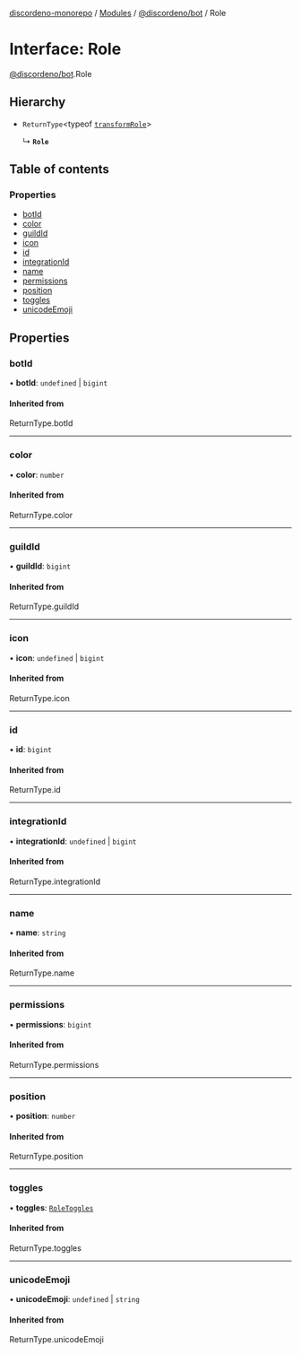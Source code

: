 [discordeno-monorepo](../README.md) / [Modules](../modules.md) / [@discordeno/bot](../modules/discordeno_bot.md) / Role

# Interface: Role

[@discordeno/bot](../modules/discordeno_bot.md).Role

## Hierarchy

- `ReturnType`<typeof [`transformRole`](../modules/discordeno_bot.md#transformrole)\>

  ↳ **`Role`**

## Table of contents

### Properties

- [botId](discordeno_bot.Role.md#botid)
- [color](discordeno_bot.Role.md#color)
- [guildId](discordeno_bot.Role.md#guildid)
- [icon](discordeno_bot.Role.md#icon)
- [id](discordeno_bot.Role.md#id)
- [integrationId](discordeno_bot.Role.md#integrationid)
- [name](discordeno_bot.Role.md#name)
- [permissions](discordeno_bot.Role.md#permissions)
- [position](discordeno_bot.Role.md#position)
- [toggles](discordeno_bot.Role.md#toggles)
- [unicodeEmoji](discordeno_bot.Role.md#unicodeemoji)

## Properties

### botId

• **botId**: `undefined` \| `bigint`

#### Inherited from

ReturnType.botId

---

### color

• **color**: `number`

#### Inherited from

ReturnType.color

---

### guildId

• **guildId**: `bigint`

#### Inherited from

ReturnType.guildId

---

### icon

• **icon**: `undefined` \| `bigint`

#### Inherited from

ReturnType.icon

---

### id

• **id**: `bigint`

#### Inherited from

ReturnType.id

---

### integrationId

• **integrationId**: `undefined` \| `bigint`

#### Inherited from

ReturnType.integrationId

---

### name

• **name**: `string`

#### Inherited from

ReturnType.name

---

### permissions

• **permissions**: `bigint`

#### Inherited from

ReturnType.permissions

---

### position

• **position**: `number`

#### Inherited from

ReturnType.position

---

### toggles

• **toggles**: [`RoleToggles`](../classes/discordeno_bot.RoleToggles.md)

#### Inherited from

ReturnType.toggles

---

### unicodeEmoji

• **unicodeEmoji**: `undefined` \| `string`

#### Inherited from

ReturnType.unicodeEmoji
